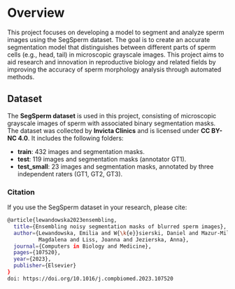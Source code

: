 # Overview
This project focuses on developing a model to segment and analyze sperm images using the SegSperm dataset. The goal is to create an accurate segmentation model that distinguishes between different parts of sperm cells (e.g., head, tail) in microscopic grayscale images. This project aims to aid research and innovation in reproductive biology and related fields by improving the accuracy of sperm morphology analysis through automated methods.

## Dataset
The **SegSperm dataset** is used in this project, consisting of microscopic grayscale images of sperm with associated binary segmentation masks. The dataset was collected by **Invicta Clinics** and is licensed under **CC BY-NC 4.0**. It includes the following folders:

- **train**: 432 images and segmentation masks.
- **test**: 119 images and segmentation masks (annotator GT1).
- **test_small**: 23 images and segmentation masks, annotated by three independent raters (GT1, GT2, GT3).

### Citation

If you use the SegSperm dataset in your research, please cite:

```bash
@article{lewandowska2023ensembling,
  title={Ensembling noisy segmentation masks of blurred sperm images},
  author={Lewandowska, Emilia and W{\k{e}}sierski, Daniel and Mazur-Milecka, 
          Magdalena and Liss, Joanna and Jezierska, Anna},
  journal={Computers in Biology and Medicine},
  pages={107520},
  year={2023},
  publisher={Elsevier}
}
doi: https://doi.org/10.1016/j.compbiomed.2023.107520
